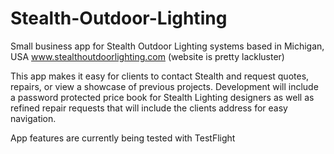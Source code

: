# Stealth-Outdoor-Lighting

Small business app for Stealth Outdoor Lighting systems based in Michigan, USA
www.stealthoutdoorlighting.com (website is pretty lackluster)

This app makes it easy for clients to contact Stealth and request quotes, repairs, or view a showcase of previous projects.
Development will include a password protected price book for Stealth Lighting designers as well as refined repair requests 
that will include the clients address for easy navigation.

App features are currently being tested with TestFlight
